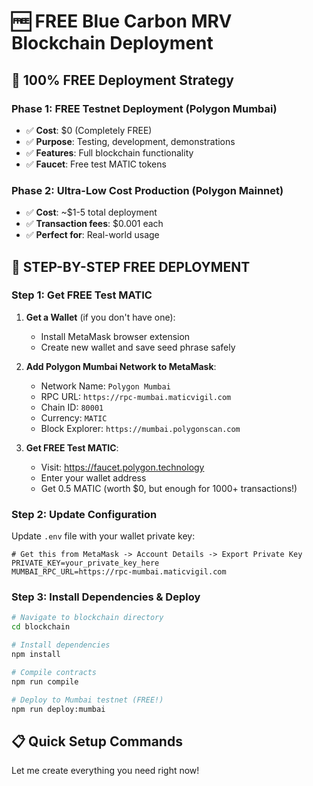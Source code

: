 # 🆓 FREE Blue Carbon MRV Blockchain Deployment

## 🎯 **100% FREE Deployment Strategy**

### Phase 1: FREE Testnet Deployment (Polygon Mumbai)
- ✅ **Cost**: $0 (Completely FREE)
- ✅ **Purpose**: Testing, development, demonstrations
- ✅ **Features**: Full blockchain functionality
- ✅ **Faucet**: Free test MATIC tokens

### Phase 2: Ultra-Low Cost Production (Polygon Mainnet)
- ✅ **Cost**: ~$1-5 total deployment
- ✅ **Transaction fees**: $0.001 each
- ✅ **Perfect for**: Real-world usage

## 🚀 **STEP-BY-STEP FREE DEPLOYMENT**

### Step 1: Get FREE Test MATIC

1. **Get a Wallet** (if you don't have one):
   - Install MetaMask browser extension
   - Create new wallet and save seed phrase safely

2. **Add Polygon Mumbai Network to MetaMask**:
   - Network Name: `Polygon Mumbai`
   - RPC URL: `https://rpc-mumbai.maticvigil.com`
   - Chain ID: `80001`
   - Currency: `MATIC`
   - Block Explorer: `https://mumbai.polygonscan.com`

3. **Get FREE Test MATIC**:
   - Visit: https://faucet.polygon.technology
   - Enter your wallet address
   - Get 0.5 MATIC (worth $0, but enough for 1000+ transactions!)

### Step 2: Update Configuration

Update `.env` file with your wallet private key:
```env
# Get this from MetaMask -> Account Details -> Export Private Key
PRIVATE_KEY=your_private_key_here
MUMBAI_RPC_URL=https://rpc-mumbai.maticvigil.com
```

### Step 3: Install Dependencies & Deploy
```bash
# Navigate to blockchain directory
cd blockchain

# Install dependencies
npm install

# Compile contracts
npm run compile

# Deploy to Mumbai testnet (FREE!)
npm run deploy:mumbai
```

## 📋 **Quick Setup Commands**

Let me create everything you need right now!